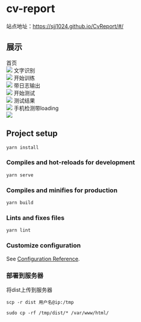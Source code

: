 # cv-report  
站点地址：https://sjj1024.github.io/CvReport/#/  
## 展示  
首页  
![](https://img-blog.csdnimg.cn/a15b70dca13b412390bd25bfc322b516.png)
文字识别  
![](https://img-blog.csdnimg.cn/29fe1dca28e44aa88ce11d4966afc111.png)
开始训练  
![](https://img-blog.csdnimg.cn/1991cf49643d499bb2938554b1588c46.png)
带日志输出  
![](https://img-blog.csdnimg.cn/1991cf49643d499bb2938554b1588c46.png)
开始测试  
![](https://img-blog.csdnimg.cn/9093c510a50f4fef97afb69d56c16e57.png)
测试结果  
![](https://img-blog.csdnimg.cn/11ff35e3c5214757bc69059f0399e616.png)
手机检测带loading    
![](https://img-blog.csdnimg.cn/95e9cd8a6b424c9aae3c419723f4c6d0.png)

## Project setup
```
yarn install
```

### Compiles and hot-reloads for development
```
yarn serve
```

### Compiles and minifies for production
```
yarn build
```

### Lints and fixes files
```
yarn lint
```

### Customize configuration
See [Configuration Reference](https://cli.vuejs.org/config/).

### 部署到服务器
将dist上传到服务器
```
scp -r dist 用户名@ip:/tmp

sudo cp -rf /tmp/dist/* /var/www/html/
```
